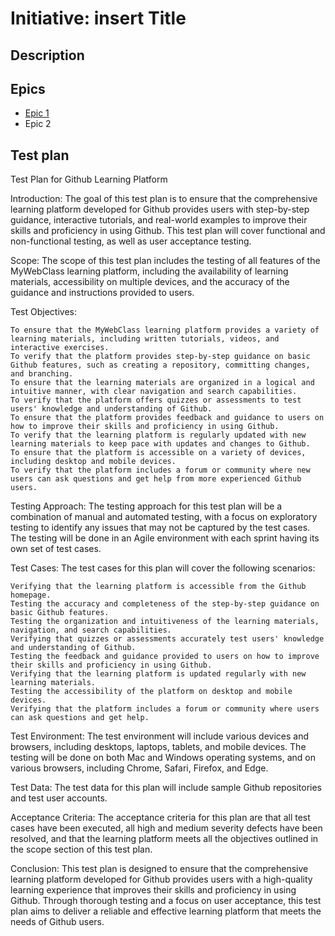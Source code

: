 # Initiative: insert Title
## Description
## Epics
* [Epic 1](../../templates/theme/initiatives/epics/epic_template.md)
* Epic 2
## Test plan

Test Plan for Github Learning Platform

Introduction:
The goal of this test plan is to ensure that the comprehensive learning platform developed for Github provides users with step-by-step guidance, interactive tutorials, and real-world examples to improve their skills and proficiency in using Github. This test plan will cover functional and non-functional testing, as well as user acceptance testing.

Scope:
The scope of this test plan includes the testing of all features of the MyWebClass learning platform, including the availability of learning materials, accessibility on multiple devices, and the accuracy of the guidance and instructions provided to users.

Test Objectives:

    To ensure that the MyWebClass learning platform provides a variety of learning materials, including written tutorials, videos, and interactive exercises.
    To verify that the platform provides step-by-step guidance on basic Github features, such as creating a repository, committing changes, and branching.
    To ensure that the learning materials are organized in a logical and intuitive manner, with clear navigation and search capabilities.
    To verify that the platform offers quizzes or assessments to test users' knowledge and understanding of Github.
    To ensure that the platform provides feedback and guidance to users on how to improve their skills and proficiency in using Github.
    To verify that the learning platform is regularly updated with new learning materials to keep pace with updates and changes to Github.
    To ensure that the platform is accessible on a variety of devices, including desktop and mobile devices.
    To verify that the platform includes a forum or community where new users can ask questions and get help from more experienced Github users.

Testing Approach:
The testing approach for this test plan will be a combination of manual and automated testing, with a focus on exploratory testing to identify any issues that may not be captured by the test cases. The testing will be done in an Agile environment with each sprint having its own set of test cases.

Test Cases:
The test cases for this plan will cover the following scenarios:

    Verifying that the learning platform is accessible from the Github homepage.
    Testing the accuracy and completeness of the step-by-step guidance on basic Github features.
    Testing the organization and intuitiveness of the learning materials, navigation, and search capabilities.
    Verifying that quizzes or assessments accurately test users' knowledge and understanding of Github.
    Testing the feedback and guidance provided to users on how to improve their skills and proficiency in using Github.
    Verifying that the learning platform is updated regularly with new learning materials.
    Testing the accessibility of the platform on desktop and mobile devices.
    Verifying that the platform includes a forum or community where users can ask questions and get help.

Test Environment:
The test environment will include various devices and browsers, including desktops, laptops, tablets, and mobile devices. The testing will be done on both Mac and Windows operating systems, and on various browsers, including Chrome, Safari, Firefox, and Edge.

Test Data:
The test data for this plan will include sample Github repositories and test user accounts.

Acceptance Criteria:
The acceptance criteria for this plan are that all test cases have been executed, all high and medium severity defects have been resolved, and that the learning platform meets all the objectives outlined in the scope section of this test plan.

Conclusion:
This test plan is designed to ensure that the comprehensive learning platform developed for Github provides users with a high-quality learning experience that improves their skills and proficiency in using Github. Through thorough testing and a focus on user acceptance, this test plan aims to deliver a reliable and effective learning platform that meets the needs of Github users.